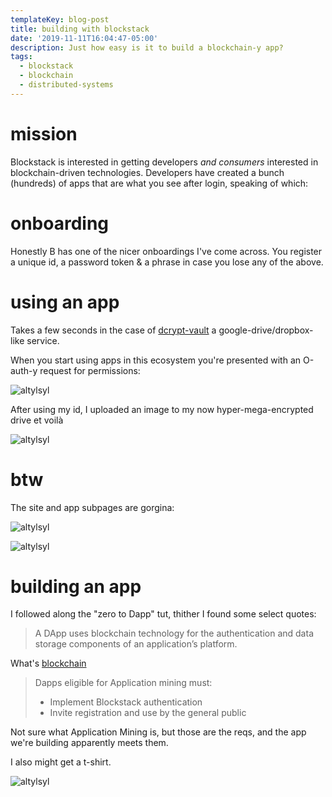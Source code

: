 ```yaml
---
templateKey: blog-post
title: building with blockstack
date: '2019-11-11T16:04:47-05:00'
description: Just how easy is it to build a blockchain-y app?
tags:
  - blockstack
  - blockchain
  - distributed-systems
---
```

# mission 

Blockstack is interested in getting developers _and consumers_ interested in blockchain-driven technologies. Developers have created a bunch (hundreds) of apps that are what you see after login, speaking of which: 

# onboarding 

Honestly B has one of the nicer onboardings I've come across. You register a unique id, a password token & a phrase in case you lose any of the above.

# using an app

Takes a few seconds in the case of [dcrypt-vault](https://vault.dcrypt.app/) a google-drive/dropbox-like service. 

When you start using apps in this ecosystem you're presented with an O-auth-y request for permissions: 

![altylsyl](https://res.cloudinary.com/cloudimgts/image/upload/v1573506635/bh7i1ijkdetizm8jm9sc.png)

After using my id, I uploaded an image to my now hyper-mega-encrypted drive et voilà

![altylsyl](https://res.cloudinary.com/cloudimgts/image/upload/v1573506786/xbxkfdwnj2p2iz1e9pio.png)

# btw

The site and app subpages are gorgina: 

![altylsyl](https://res.cloudinary.com/cloudimgts/image/upload/v1573506951/ckdmrn2jekxtcr4hnftw.png)

![altylsyl](https://res.cloudinary.com/cloudimgts/image/upload/v1573506877/ie1kaowrzydv43ouvs3d.png)

# building an app

I followed along the "zero to Dapp" tut, thither I found some select quotes: 

> A DApp uses blockchain technology for the authentication and data storage components of an application’s platform.

What's [blockchain](https://en.wikipedia.org/wiki/Blockchain)

> Dapps eligible for Application mining must: 
> - Implement Blockstack authentication
> - Invite registration and use by the general public

Not sure what Application Mining is, but those are the reqs, and the app we're building apparently meets them.

I also might get a t-shirt. 

![altylsyl](https://res.cloudinary.com/cloudimgts/image/upload/v1573508126/y48olss3ophic8rnlefm.png)


